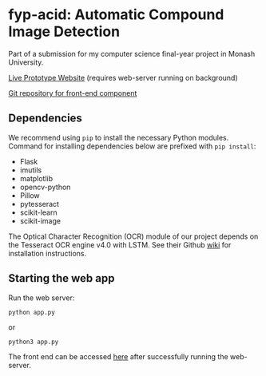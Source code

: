# fyp-acid: Automatic Compound Image Detection
Part of a submission for my computer science final-year project in Monash University.

[Live Prototype Website](https://johngohrw.github.io/fyp-acid/) (requires web-server running on background)

[Git repository for front-end component](https://github.com/johngohrw/fyp-acid-fe)

## Dependencies
We recommend using `pip` to install the necessary Python modules.
Command for installing dependencies below are prefixed with `pip install`:
  * Flask 
  * imutils
  * matplotlib
  * opencv-python
  * Pillow
  * pytesseract
  * scikit-learn
  * scikit-image

The Optical Character Recognition (OCR) module of our project depends on the
Tesseract OCR engine v4.0 with LSTM. 
See their Github [wiki](https://github.com/tesseract-ocr/tesseract/wiki) 
for installation instructions.

## Starting the web app
Run the web server:
```
python app.py
```
or
```
python3 app.py
```
The front end can be accessed [here](https://johngohrw.github.io/fyp-acid/) after successfully running the web-server.
